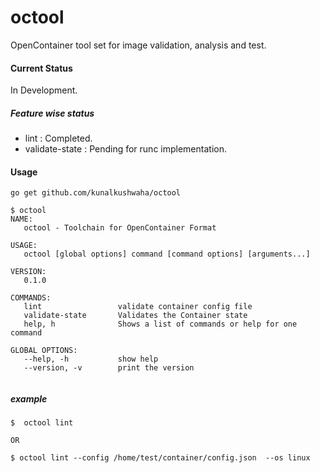 # octool
OpenContainer tool set for image validation, analysis and test.

#### Current Status
In Development.
##### Feature wise status
- lint  : Completed.
- validate-state   : Pending for runc implementation.

#### Usage 

``go get github.com/kunalkushwaha/octool``

```
$ octool
NAME:
   octool - Toolchain for OpenContainer Format

USAGE:
   octool [global options] command [command options] [arguments...]

VERSION:
   0.1.0

COMMANDS:
   lint                 validate container config file
   validate-state       Validates the Container state
   help, h              Shows a list of commands or help for one command

GLOBAL OPTIONS:
   --help, -h           show help
   --version, -v        print the version


```

##### example 
```
$  octool lint

OR

$ octool lint --config /home/test/container/config.json  --os linux

```
